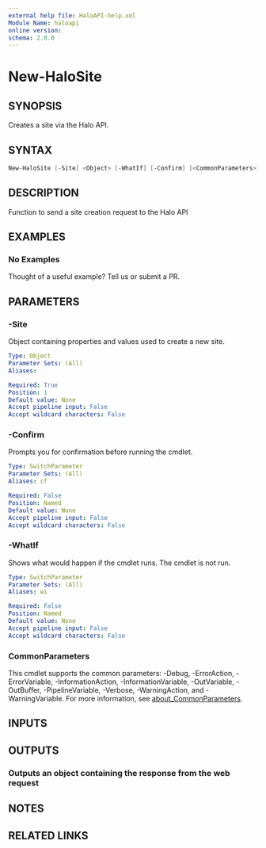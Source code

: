 ```yaml
---
external help file: HaloAPI-help.xml
Module Name: haloapi
online version:
schema: 2.0.0
---
```


# New-HaloSite

## SYNOPSIS

Creates a site via the Halo API.

## SYNTAX

```powershell
New-HaloSite [-Site] <Object> [-WhatIf] [-Confirm] [<CommonParameters>]
```

## DESCRIPTION

Function to send a site creation request to the Halo API

## EXAMPLES

### No Examples

Thought of a useful example? Tell us or submit a PR.

## PARAMETERS

### -Site

Object containing properties and values used to create a new site.

```yaml
Type: Object
Parameter Sets: (All)
Aliases:

Required: True
Position: 1
Default value: None
Accept pipeline input: False
Accept wildcard characters: False
```

### -Confirm

Prompts you for confirmation before running the cmdlet.

```yaml
Type: SwitchParameter
Parameter Sets: (All)
Aliases: cf

Required: False
Position: Named
Default value: None
Accept pipeline input: False
Accept wildcard characters: False
```

### -WhatIf

Shows what would happen if the cmdlet runs. The cmdlet is not run.

```yaml
Type: SwitchParameter
Parameter Sets: (All)
Aliases: wi

Required: False
Position: Named
Default value: None
Accept pipeline input: False
Accept wildcard characters: False
```

### CommonParameters

This cmdlet supports the common parameters: -Debug, -ErrorAction, -ErrorVariable, -InformationAction, -InformationVariable, -OutVariable, -OutBuffer, -PipelineVariable, -Verbose, -WarningAction, and -WarningVariable. For more information, see [about_CommonParameters](http://go.microsoft.com/fwlink/?LinkID=113216).

## INPUTS

## OUTPUTS

### Outputs an object containing the response from the web request

## NOTES

## RELATED LINKS
